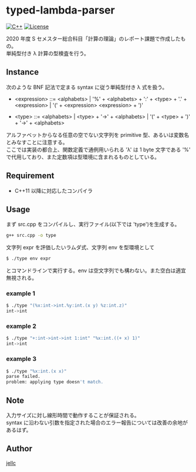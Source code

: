 # typed-lambda-parser

[![C++](https://img.shields.io/badge/C++-11-green)](https://github.com/jellc/typed-lambda-parser/blob/master/src.cpp)
[![License](https://img.shields.io/badge/licence-MIT-blue)](https://github.com/jellc/typed-lambda-parser/blob/master/LICENSE)

2020 年度 S セメスター総合科目「計算の理論」のレポート課題で作成したもの。\
単純型付き λ 計算の型検査を行う。

## Instance

次のような BNF 記法で定まる syntax に従う単純型付き λ 式を扱う。

- \<expression> ::= \<alphabets> | '%' + \<alphabets> + ':' + \<type> + '.' + \<expression> | '(' + \<expression> \<expression> + ')'

- \<type> ::= \<alphabets> | \<type> + '->' + \<alphabets> | '(' + \<type> + ')' + '->' + \<alphabets>

アルファベットからなる任意の空でない文字列を primitive 型、あるいは変数名とみなすことに注意する。\
ここでは実装の都合上、関数定義で通例用いられる 'λ' は 1 byte 文字である '%' で代用しており、また定数項は型環境に含まれるものとしている。

## Requirement

- C++11 以降に対応したコンパイラ

## Usage

まず src.cpp をコンパイルし、実行ファイル(以下では 'type')を生成する。

```bash
g++ src.cpp -o type
```

文字列 expr を評価したいラムダ式、文字列 env を型環境として

```bash
$ ./type env expr
```

とコマンドラインで実行する。env は空文字列でも構わない。また空白は適宜無視される。

### example 1

```bash
$ ./type "(%x:int->int.%y:int.(x y) %z:int.z)"
int->int
```

### example 2

```bash
$ ./type "+:int->int->int 1:int" "%x:int.((+ x) 1)"
int->int
```

### example 3

```bash
$ ./type "%x:int.(x x)"
parse failed.
problem: applying type doesn't match.
```

## Note

入力サイズに対し線形時間で動作することが保証される。\
syntax に沿わない引数を指定された場合のエラー報告については改善の余地があるはず。

## Author

[jellc](https://github.com/jellc)
